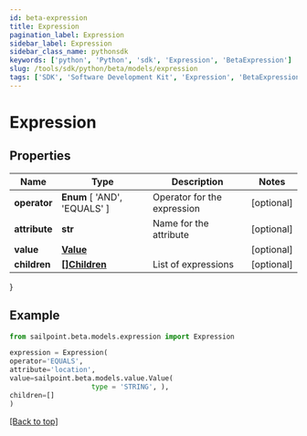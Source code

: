 ```yaml
---
id: beta-expression
title: Expression
pagination_label: Expression
sidebar_label: Expression
sidebar_class_name: pythonsdk
keywords: ['python', 'Python', 'sdk', 'Expression', 'BetaExpression'] 
slug: /tools/sdk/python/beta/models/expression
tags: ['SDK', 'Software Development Kit', 'Expression', 'BetaExpression']
---
```


# Expression


## Properties

Name | Type | Description | Notes
------------ | ------------- | ------------- | -------------
**operator** |  **Enum** [  'AND',    'EQUALS' ] | Operator for the expression | [optional] 
**attribute** | **str** | Name for the attribute | [optional] 
**value** | [**Value**](value) |  | [optional] 
**children** | [**[]Children**](children) | List of expressions | [optional] 
}

## Example

```python
from sailpoint.beta.models.expression import Expression

expression = Expression(
operator='EQUALS',
attribute='location',
value=sailpoint.beta.models.value.Value(
                    type = 'STRING', ),
children=[]
)

```
[[Back to top]](#) 

